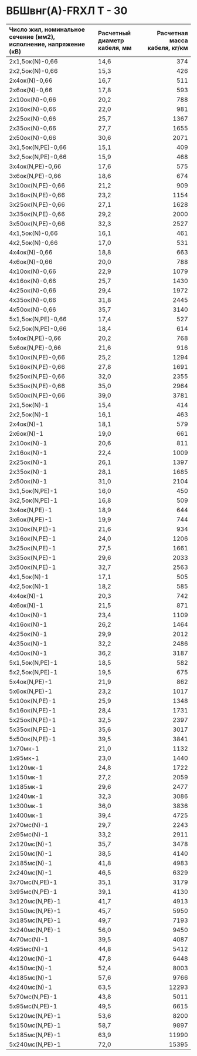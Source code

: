 # ВБШвнг(А)-FRХЛ Т - 30

| Число жил, номинальное сечение (мм2), исполнение, напряжение (кВ)   | Расчетный диаметр кабеля, мм   |   Расчетная масса кабеля, кг/км |
|:--------------------------------------------------------------------|:-------------------------------|--------------------------------:|
| 2х1,5ок(N)-0,66                                                     | 14,6                           |                             374 |
| 2х2,5ок(N)-0,66                                                     | 15,3                           |                             426 |
| 2х4ок(N)-0,66                                                       | 16,7                           |                             511 |
| 2х6ок(N)-0,66                                                       | 17,8                           |                             593 |
| 2х10ок(N)-0,66                                                      | 20,2                           |                             788 |
| 2х16ок(N)-0,66                                                      | 22,0                           |                             981 |
| 2х25ок(N)-0,66                                                      | 25,7                           |                            1367 |
| 2х35ок(N)-0,66                                                      | 27,7                           |                            1655 |
| 2х50ок(N)-0,66                                                      | 30,6                           |                            2071 |
| 3х1,5ок(N,PE)-0,66                                                  | 15,1                           |                             409 |
| 3х2,5ок(N,PE)-0,66                                                  | 15,9                           |                             468 |
| 3х4ок(N,PE)-0,66                                                    | 17,6                           |                             575 |
| 3х6ок(N,PE)-0,66                                                    | 18,6                           |                             674 |
| 3х10ок(N,PE)-0,66                                                   | 21,2                           |                             909 |
| 3х16ок(N,PE)-0,66                                                   | 23,2                           |                            1154 |
| 3х25ок(N,PE)-0,66                                                   | 27,1                           |                            1628 |
| 3х35ок(N,PE)-0,66                                                   | 29,2                           |                            2000 |
| 3х50ок(N,PE)-0,66                                                   | 32,3                           |                            2527 |
| 4х1,5ок(N)-0,66                                                     | 16,1                           |                             461 |
| 4х2,5ок(N)-0,66                                                     | 17,0                           |                             531 |
| 4х4ок(N)-0,66                                                       | 18,8                           |                             663 |
| 4х6ок(N)-0,66                                                       | 20,0                           |                             788 |
| 4х10ок(N)-0,66                                                      | 22,9                           |                            1079 |
| 4х16ок(N)-0,66                                                      | 25,7                           |                            1430 |
| 4х25ок(N)-0,66                                                      | 29,4                           |                            1972 |
| 4х35ок(N)-0,66                                                      | 31,8                           |                            2445 |
| 4х50ок(N)-0,66                                                      | 35,7                           |                            3140 |
| 5х1,5ок(N,PE)-0,66                                                  | 17,4                           |                             527 |
| 5х2,5ок(N,PE)-0,66                                                  | 18,4                           |                             614 |
| 5х4ок(N,PE)-0,66                                                    | 20,2                           |                             768 |
| 5х6ок(N,PE)-0,66                                                    | 21,6                           |                             916 |
| 5х10ок(N,PE)-0,66                                                   | 25,2                           |                            1294 |
| 5х16ок(N,PE)-0,66                                                   | 27,8                           |                            1691 |
| 5х25ок(N,PE)-0,66                                                   | 32,0                           |                            2355 |
| 5х35ок(N,PE)-0,66                                                   | 35,0                           |                            2964 |
| 5х50ок(N,PE)-0,66                                                   | 39,0                           |                            3781 |
| 2х1,5ок(N)-1                                                        | 15,4                           |                             414 |
| 2х2,5ок(N)-1                                                        | 16,1                           |                             463 |
| 2х4ок(N)-1                                                          | 18,1                           |                             579 |
| 2х6ок(N)-1                                                          | 19,0                           |                             661 |
| 2х10ок(N)-1                                                         | 20,6                           |                             811 |
| 2х16ок(N)-1                                                         | 22,4                           |                            1009 |
| 2х25ок(N)-1                                                         | 26,1                           |                            1397 |
| 2х35ок(N)-1                                                         | 28,1                           |                            1685 |
| 2х50ок(N)-1                                                         | 31,0                           |                            2104 |
| 3х1,5ок(N,PE)-1                                                     | 16,0                           |                             450 |
| 3х2,5ок(N,PE)-1                                                     | 16,8                           |                             509 |
| 3х4ок(N,PE)-1                                                       | 18,9                           |                             644 |
| 3х6ок(N,PE)-1                                                       | 19,9                           |                             744 |
| 3х10ок(N,PE)-1                                                      | 21,6                           |                             934 |
| 3х16ок(N,PE)-1                                                      | 24,0                           |                            1206 |
| 3х25ок(N,PE)-1                                                      | 27,5                           |                            1661 |
| 3х35ок(N,PE)-1                                                      | 29,6                           |                            2033 |
| 3х50ок(N,PE)-1                                                      | 32,7                           |                            2563 |
| 4х1,5ок(N)-1                                                        | 17,1                           |                             505 |
| 4х2,5ок(N)-1                                                        | 18,2                           |                             585 |
| 4х4ок(N)-1                                                          | 20,3                           |                             742 |
| 4х6ок(N)-1                                                          | 21,5                           |                             871 |
| 4х10ок(N)-1                                                         | 23,4                           |                            1109 |
| 4х16ок(N)-1                                                         | 26,2                           |                            1464 |
| 4х25ок(N)-1                                                         | 29,9                           |                            2012 |
| 4х35ок(N)-1                                                         | 32,2                           |                            2486 |
| 4х50ок(N)-1                                                         | 36,2                           |                            3187 |
| 5х1,5ок(N,PE)-1                                                     | 18,5                           |                             582 |
| 5х2,5ок(N,PE)-1                                                     | 19,5                           |                             675 |
| 5х4ок(N,PE)-1                                                       | 21,9                           |                             862 |
| 5х6ок(N,PE)-1                                                       | 23,2                           |                            1017 |
| 5х10ок(N,PE)-1                                                      | 25,9                           |                            1348 |
| 5х16ок(N,PE)-1                                                      | 28,4                           |                            1731 |
| 5х25ок(N,PE)-1                                                      | 32,5                           |                            2397 |
| 5х35ок(N,PE)-1                                                      | 35,6                           |                            3017 |
| 5х50ок(N,PE)-1                                                      | 39,5                           |                            3841 |
| 1х70мк-1                                                            | 21,0                           |                            1132 |
| 1х95мк-1                                                            | 23,0                           |                            1440 |
| 1х120мк-1                                                           | 24,8                           |                            1722 |
| 1х150мк-1                                                           | 27,2                           |                            2059 |
| 1х185мк-1                                                           | 29,6                           |                            2477 |
| 1х240мк-1                                                           | 32,3                           |                            3086 |
| 1х300мк-1                                                           | 36,0                           |                            3836 |
| 1х400мк-1                                                           | 39,4                           |                            4725 |
| 2х70мс(N)-1                                                         | 29,7                           |                            2243 |
| 2х95мс(N)-1                                                         | 33,2                           |                            2911 |
| 2х120мс(N)-1                                                        | 35,7                           |                            3478 |
| 2х150мс(N)-1                                                        | 38,5                           |                            4140 |
| 2х185мс(N)-1                                                        | 41,8                           |                            4983 |
| 2х240мс(N)-1                                                        | 46,5                           |                            6329 |
| 3х70мс(N,PE)-1                                                      | 35,1                           |                            3179 |
| 3х95мс(N,PE)-1                                                      | 39,1                           |                            4130 |
| 3х120мс(N,PE)-1                                                     | 41,7                           |                            4913 |
| 3х150мс(N,PE)-1                                                     | 45,7                           |                            5950 |
| 3х185мс(N,PE)-1                                                     | 49,7                           |                            7193 |
| 3х240мс(N,PE)-1                                                     | 56,0                           |                            9450 |
| 4х70мс(N)-1                                                         | 39,5                           |                            4087 |
| 4х95мс(N)-1                                                         | 44,8                           |                            5412 |
| 4х120мс(N)-1                                                        | 47,8                           |                            6448 |
| 4х150мс(N)-1                                                        | 52,4                           |                            8003 |
| 4х185мс(N)-1                                                        | 57,6                           |                            9766 |
| 4х240мс(N)-1                                                        | 63,5                           |                           12293 |
| 5х70мс(N,PE)-1                                                      | 43,8                           |                            5011 |
| 5х95мс(N,PE)-1                                                      | 49,5                           |                            6615 |
| 5х120мс(N,PE)-1                                                     | 53,6                           |                            8200 |
| 5х150мс(N,PE)-1                                                     | 58,7                           |                            9897 |
| 5х185мс(N,PE)-1                                                     | 63,9                           |                           11990 |
| 5х240мс(N,PE)-1                                                     | 72,0                           |                           15395 |